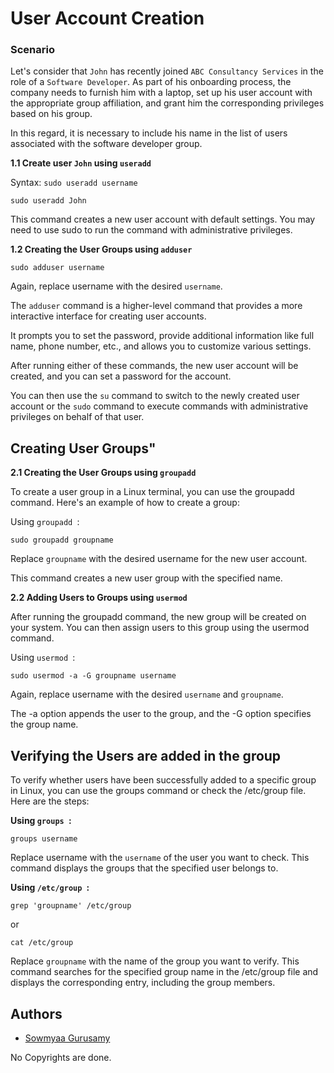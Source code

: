 

# User Account Creation

### Scenario 

Let's consider that `John` has recently joined `ABC Consultancy Services` in the role of a `Software Developer`. As part of his onboarding process, the company needs to furnish him with a laptop, set up his user account with the appropriate group affiliation, and grant him the corresponding privileges based on his group. 

In this regard, it is necessary to include his name in the list of users associated with the software developer group.

**1.1 Create user `John` using `useradd`**

Syntax: `sudo useradd username`

```
sudo useradd John
```


This command creates a new user account with default settings. You may need to use sudo to run the command with administrative privileges.


**1.2 Creating the User Groups using `adduser`**

```
sudo adduser username
```

Again, replace username with the desired `username`.

The `adduser` command is a higher-level command that provides a more interactive interface for creating user accounts.

It prompts you to set the password, provide additional information like full name, phone number, etc., and allows you to customize various settings.

After running either of these commands, the new user account will be created, and you can set a password for the account.

You can then use the `su` command to switch to the newly created user account or the `sudo` command to execute commands with administrative privileges on behalf of that user.


## Creating User Groups"



**2.1 Creating the User Groups using `groupadd`**

To create a user group in a Linux terminal, you can use the groupadd command. Here's an example of how to create a group:

Using `groupadd `:

```
sudo groupadd groupname
```

Replace `groupname` with the desired username for the new user account.

This command creates a new user group with the specified name.


**2.2 Adding Users to Groups using `usermod `**

After running the groupadd command, the new group will be created on your system. You can then assign users to this group using the usermod command.

Using `usermod `:

```
sudo usermod -a -G groupname username
```

Again, replace username with the desired `username` and `groupname`.

The -a option appends the user to the group, and the -G option specifies the group name.

## Verifying the Users are added in the group

To verify whether users have been successfully added to a specific group in Linux, you can use the groups command or check the /etc/group file. Here are the steps:

**Using `groups `:**

```
groups username
```

Replace username with the `username` of the user you want to check. This command displays the groups that the specified user belongs to.

**Using `/etc/group `:**

```
grep 'groupname' /etc/group
```

or 

```
cat /etc/group
```

Replace `groupname` with the name of the group you want to verify. This command searches for the specified group name in the /etc/group file and displays the corresponding entry, including the group members.




## Authors

- <a href="https://www.linkedin.com/in/sowmyaa-gurusamy-b4a743202/" target="_blank">Sowmyaa Gurusamy</a>

No Copyrights are done.
